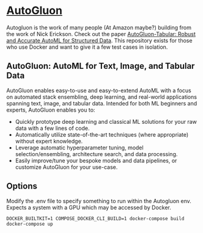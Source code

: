 # [AutoGluon](https://auto.gluon.ai/stable/index.html)

Autogluon is the work of many people (At Amazon maybe?) building from the work of Nick Erickson. Check out the paper [AutoGluon-Tabular: Robust and Accurate AutoML for Structured Data](https://arxiv.org/pdf/2003.06505). This repository exists for those who use Docker and want to give it a few test cases in isolation.

## AutoGluon: AutoML for Text, Image, and Tabular Data

AutoGluon enables easy-to-use and easy-to-extend AutoML with a focus on automated stack ensembling, deep learning, and real-world applications spanning text, image, and tabular data. Intended for both ML beginners and experts, AutoGluon enables you to:

- Quickly prototype deep learning and classical ML solutions for your raw data with a few lines of code.
- Automatically utilize state-of-the-art techniques (where appropriate) without expert knowledge.
- Leverage automatic hyperparameter tuning, model selection/ensembling, architecture search, and data processing.
- Easily improve/tune your bespoke models and data pipelines, or customize AutoGluon for your use-case.

## Options

Modify the .env file to specify something to run within the Autogluon env. Expects a system with a GPU which may be accessed by Docker.

```shell
DOCKER_BUILTKIT=1 COMPOSE_DOCKER_CLI_BUILD=1 docker-compose build
docker-compose up
```
